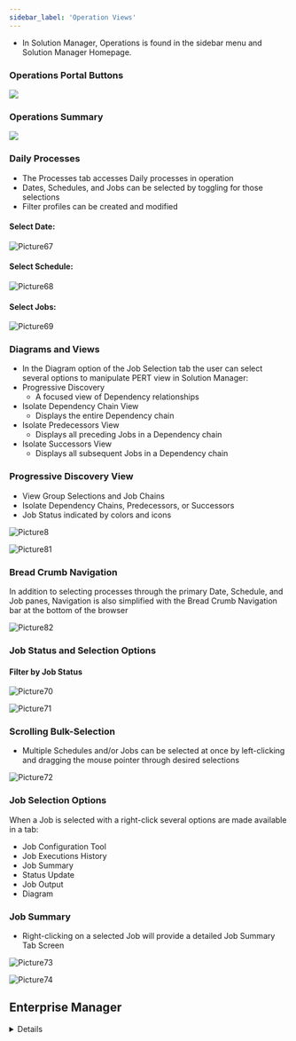 ```yaml
---
sidebar_label: 'Operation Views'
---
```


* In Solution Manager, Operations is found in the sidebar menu and Solution Manager Homepage.

### Operations Portal Buttons

![](../static/imgbasic/sm-operations-home.png)

### Operations Summary

![](../static/imgbasic/sm-operations-summary-screen.png)

### Daily Processes

* The Processes tab accesses Daily processes in operation
* Dates, Schedules, and Jobs can be selected by toggling for those selections
* Filter profiles can be created and modified

#### Select Date:  

![Picture67](../static/imgbasic/Picture67.png) 

#### Select Schedule:    

![Picture68](../static/imgbasic/Picture68.png) 

#### Select Jobs:    

![Picture69](../static/imgbasic/Picture69.png) 

### Diagrams and Views

* In the Diagram option of the Job Selection tab the user can select several options to manipulate PERT view in Solution Manager:  
* Progressive Discovery    
  * A focused view of Dependency relationships  
* Isolate Dependency Chain View  
  * Displays the entire Dependency chain  
* Isolate Predecessors View  
  * Displays all preceding Jobs in a Dependency chain  
* Isolate Successors View  
  * Displays all subsequent Jobs in a Dependency chain  

### Progressive Discovery View

* View Group Selections and Job Chains
* Isolate Dependency Chains, Predecessors, or Successors
* Job Status indicated by colors and icons

![Picture8](../static/imgbasic/Picture80.png)

![Picture81](../static/imgbasic/Picture81.png)  

### Bread Crumb Navigation

In addition to selecting processes through the primary Date, Schedule, and Job panes, Navigation is also simplified with the Bread Crumb Navigation bar at the bottom of the browser 

![Picture82](../static/imgbasic/Picture82.png) 

### Job Status and Selection Options

#### Filter by Job Status  

![Picture70](../static/imgbasic/Picture70.png)

![Picture71](../static/imgbasic/Picture71.png)

### Scrolling Bulk-Selection

* Multiple Schedules and/or Jobs can be selected at once by left-clicking and dragging the mouse pointer through desired selections

![Picture72](../static/imgbasic/Picture72.png)

### Job Selection Options

When a Job is selected with a right-click several options are made available in a tab:

* Job Configuration Tool
* Job Executions History
* Job Summary
* Status Update
* Job Output
* Diagram

### Job Summary

* Right-clicking on a selected Job will provide a detailed Job Summary Tab Screen  

![Picture73](../static/imgbasic/Picture73.png)

![Picture74](../static/imgbasic/Picture74.png)

## Enterprise Manager

<details>

* In Enterprise Manager Operation, there are several views to filter and update Schedule and Job information
  * Daily List View
  * Matrix View
  * PERT View 

![Picture33](../static/imgbasic/Picture33.png)

![Picture34](../static/imgbasic/Picture34.png)

![Picture35](../static/imgbasic/Picture35.png)

#### List View

* **Daily List** view displays all dates that have Schedules built
  * **Daily List** provides a tree view for Schedule dates that can be expanded to show Schedule and Job information in alphabetical order
  * View, filter, and update Schedule and Job information

![Picture36](../static/imgbasic/Picture36.png)

![Picture36](../static/imgbasic/Picture36.png)

#### Matrix View

* **Matrix** view is used to view, filter, and update Schedule and Job information in grid format
* **Matrix** view provides a tabular view that contains: 
  * A Calendar of days that have Schedules in Daily tables
  * A List of Schedules for selected day
  * The Job Matrix table shows all Jobs in a selected Schedule

![Picture38](../static/imgbasic/Picture38.png) 

#### PERT View

* **PERT** view provides the best graphical view for a Schedule’s individual Jobs and relationships
* **PERT** displays Job Dependency, Threshold, and Resource relationships and Job current status in simple schedules
* **Listen for Selection Changes in Other Views** (located on PERT toolbar) must be activated in **PERT** view
* **Date** or **Schedule** must be selected in **List** or **Matrix** view before any information will display in **PERT** view

![Picture39](../static/imgbasic/Picture39.png)

#### Arrange Views and Synchronize

* Arrange **List**, **Matrix**, and **PERT** views on same screen 
* In **Matrix** or **List** view, select date for the Schedule 
* View the output inside all three of these views

![Picture40](../static/imgbasic/Picture40.png)

![Picture41](../static/imgbasic/Picture41.png)

##### Multiple Views – One Screen 

Example: 

* Open List or Matrix View  
* Open PERT View  
* Click PERT tab, then drag and drop to left until a rectangle appears  
* The **Rectangle** represents new position of PERT tab  
* Release mouse button  

![Picture42](../static/imgbasic/Picture42.png)

* **Listen for Selection Changes in Other Views** and **Send current selection to other views in List and Matrix views** must be activated
* **Listen for selection changes in other** views must be activated in PERT view
* **Date** or **Schedule** needs to be selected in List or Matrix view before any information will display in PERT view
* Take 1-2 minutes to manipulate the various views
* Select a schedule to view
* Arrange the views so that Daily List, Matrix, and PERT views are all visible in the Enterprise Manager interface

![Picture44](../static/imgbasic/Picture44.png)

![Picture43](../static/imgbasic/Picture43.png)

</details>